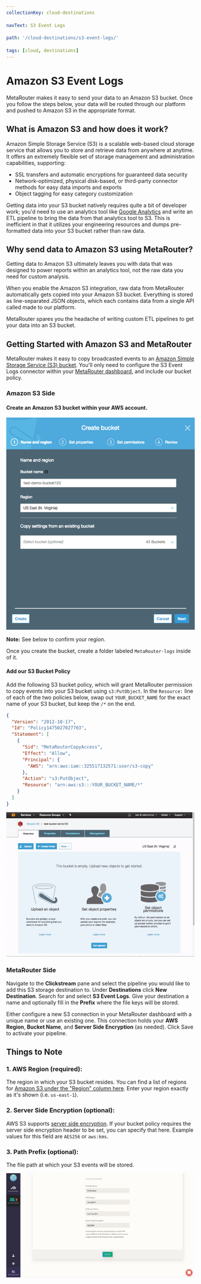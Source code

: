 ```yaml
---
collectionKey: cloud-destinations

navText: S3 Event Logs

path: '/cloud-destinations/s3-event-logs/'

tags: [cloud, destinations]
---
```


# Amazon S3 Event Logs

MetaRouter makes it easy to send your data to an Amazon S3 bucket. Once you follow the steps below, your data will be routed through our platform and pushed to Amazon S3 in the appropriate format.

## What is Amazon S3 and how does it work?

Amazon Simple Storage Service (S3) is a scalable web-based cloud storage service that allows you to store and retrieve data from anywhere at anytime. It offers an extremely flexible set of storage management and administration capabilities, supporting:

- SSL transfers and automatic encryptions for guaranteed data security
- Network-optimized, physical disk-based, or third-party connector methods for easy data imports and exports
- Object tagging for easy category customization

Getting data into your S3 bucket natively requires quite a bit of developer work; you'd need to use an analytics tool like [Google Analytics](/cloud-destinations/google-analytics) and write an ETL pipeline to bring the data from that analytics tool to S3. This is inefficient in that it utilizes your engineering resources and dumps pre-formatted data into your S3 bucket rather than raw data.

## Why send data to Amazon S3 using MetaRouter?

Getting data to Amazon S3 ultimately leaves you with data that was designed to power reports within an analytics tool, not the raw data you need for custom analysis.

When you enable the Amazon S3 integration, raw data from MetaRouter automatically gets copied into your Amazon S3 bucket. Everything is stored as line-separated JSON objects, which each contains data from a single API called made to our platform.

MetaRouter spares you the headache of writing custom ETL pipelines to get your data into an S3 bucket.

## Getting Started with Amazon S3 and MetaRouter

MetaRouter makes it easy to copy broadcasted events to an [Amazon Simple Storage Service (S3) bucket](https://aws.amazon.com/s3/). You'll only need to configure the S3 Event Logs connector within your [MetaRouter dashboard](https://app.metarouter.io/), and include our bucket policy.

### Amazon S3 Side

#### Create an Amazon S3 bucket within your AWS account.

![s3-event-logs1](/images/s3-event-logs1.png)

**Note:** See below to confirm your region.

Once you create the bucket, create a folder labeled `MetaRouter-logs` inside of it.

#### Add our S3 Bucket Policy

Add the following S3 bucket policy, which will grant MetaRouter permission to copy events into your S3 bucket using `s3:PutObject`. In the `Resource:` line of each of the two policies below, swap out `YOUR_BUCKET_NAME` for the exact name of your S3 bucket, but keep the `/*` on the end.

```json
{
  "Version": "2012-10-17",
  "Id": "Policy1475027027703",
  "Statement": [
    {
      "Sid": "MetaRouterCopyAccess",
      "Effect": "Allow",
      "Principal": {
        "AWS": "arn:aws:iam::325517132571:user/s3-copy"
      },
      "Action": "s3:PutObject",
      "Resource": "arn:aws:s3:::YOUR_BUCKET_NAME/*"
    }
  ]
}
```

![s3-event-logs1](/images/s3-event-logs2.gif)

### MetaRouter Side

Navigate to the **Clickstream** pane and select the pipeline you would like to add this S3 storage destination to. Under **Destinations** click **New Destination**. Search for and select **S3 Event Logs**. Give your destination a name and optionally fill in the **Prefix** where the file keys will be stored.

Either configure a new S3 connection in your MetaRouter dashboard with a unique name or use an existing one. This connection holds your **AWS Region**, **Bucket Name**, and **Server Side Encryption** (as needed). Click Save to activate your pipeline.

## Things to Note

### 1. AWS Region (required):

The region in which your S3 bucket resides. You can find a list of regions for [Amazon S3 under the "Region" column here](http://docs.aws.amazon.com/general/latest/gr/rande.html#s3_region). Enter your region exactly as it's shown (i.e. `us-east-1`).

### 2. Server Side Encryption (optional):

AWS S3 supports [server side encryption](http://docs.aws.amazon.com/AmazonS3/latest/dev/UsingServerSideEncryption.html). If your bucket policy requires the server side encryption header to be set, you can specify that here. Example values for this field are `AES256` or `aws:kms`.

### 3. Path Prefix (optional):

The file path at which your S3 events will be stored.

![s3-event-logs1](/images/s3-event-logs3v2.png)
